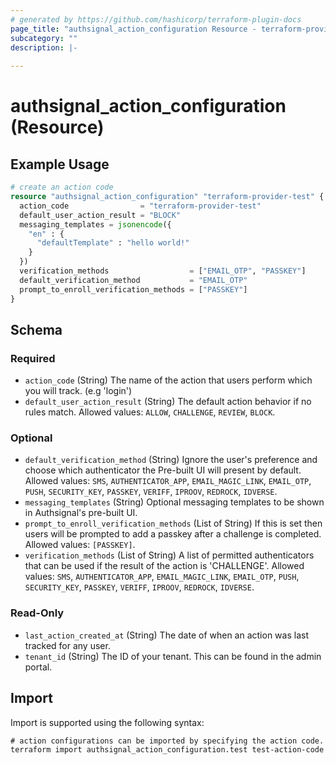 ```yaml
---
# generated by https://github.com/hashicorp/terraform-plugin-docs
page_title: "authsignal_action_configuration Resource - terraform-provider-authsignal"
subcategory: ""
description: |-
  
---
```


# authsignal_action_configuration (Resource)



## Example Usage

```terraform
# create an action code
resource "authsignal_action_configuration" "terraform-provider-test" {
  action_code                = "terraform-provider-test"
  default_user_action_result = "BLOCK"
  messaging_templates = jsonencode({
    "en" : {
      "defaultTemplate" : "hello world!"
    }
  })
  verification_methods                  = ["EMAIL_OTP", "PASSKEY"]
  default_verification_method           = "EMAIL_OTP"
  prompt_to_enroll_verification_methods = ["PASSKEY"]
}
```

<!-- schema generated by tfplugindocs -->
## Schema

### Required

- `action_code` (String) The name of the action that users perform which you will track. (e.g 'login')
- `default_user_action_result` (String) The default action behavior if no rules match. Allowed values: `ALLOW`, `CHALLENGE`, `REVIEW`, `BLOCK`.

### Optional

- `default_verification_method` (String) Ignore the user's preference and choose which authenticator the Pre-built UI will present by default. Allowed values: `SMS`, `AUTHENTICATOR_APP`, `EMAIL_MAGIC_LINK`, `EMAIL_OTP`, `PUSH`, `SECURITY_KEY`, `PASSKEY`, `VERIFF`, `IPROOV`, `REDROCK`, `IDVERSE`.
- `messaging_templates` (String) Optional messaging templates to be shown in Authsignal's pre-built UI.
- `prompt_to_enroll_verification_methods` (List of String) If this is set then users will be prompted to add a passkey after a challenge is completed. Allowed values: `[PASSKEY]`.
- `verification_methods` (List of String) A list of permitted authenticators that can be used if the result of the action is 'CHALLENGE'. Allowed values: `SMS`, `AUTHENTICATOR_APP`, `EMAIL_MAGIC_LINK`, `EMAIL_OTP`, `PUSH`, `SECURITY_KEY`, `PASSKEY`, `VERIFF`, `IPROOV`, `REDROCK`, `IDVERSE`.

### Read-Only

- `last_action_created_at` (String) The date of when an action was last tracked for any user.
- `tenant_id` (String) The ID of your tenant. This can be found in the admin portal.

## Import

Import is supported using the following syntax:

```shell
# action configurations can be imported by specifying the action code.
terraform import authsignal_action_configuration.test test-action-code
```
